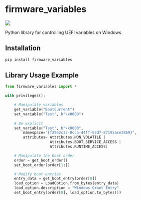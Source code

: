 # firmware_variables
![](https://github.com/netaneld122/firmware-variables/workflows/build/badge.svg)

Python library for controlling UEFI variables on Windows.

## Installation

```python
pip install firmware_variables
```

## Library Usage Example
```python
from firmware_variables import *

with privileges():

    # Manipulate variables
    get_variable("BootCurrent")
    set_variable("Test", b"\x0000")
    
    # Be explicit
    set_variable("Test", b"\x0000",
        namespace="{f29e2c32-8cca-44ff-93d7-87195ace38b9}", 
        attributes= Attributes.NON_VOLATILE | 
                    Attributes.BOOT_SERVICE_ACCESS |
                    Attributes.RUNTIME_ACCESS)

    # Manipulate the boot order
    order = get_boot_order()
    set_boot_order(order[1:])

    # Modify boot entries
    entry_data = get_boot_entry(order[0])
    load_option = LoadOption.from_bytes(entry_data)
    load_option.description = "Windows Groot Entry"
    set_boot_entry(order[0], load_option.to_bytes())
```